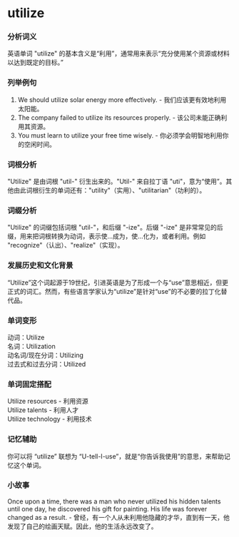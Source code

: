 # utilize

### 分析词义

  

英语单词 "utilize" 的基本含义是“利用”，通常用来表示“充分使用某个资源或材料以达到既定的目标。”

  

### 列举例句

  

1.  We should utilize solar energy more effectively. - 我们应该更有效地利用太阳能。
2.  The company failed to utilize its resources properly. - 该公司未能正确利用其资源。
3.  You must learn to utilize your free time wisely. - 你必须学会明智地利用你的空闲时间。

  

### 词根分析

  

"Utilize" 是由词根 "util-" 衍生出来的。"Util-" 来自拉丁语 "uti"，意为“使用”。其他由此词根衍生的单词还有："utility"（实用）、"utilitarian"（功利的）。

  

### 词缀分析

  

"Utilize" 的词缀包括词根 "util-"，和后缀 "-ize"。后缀 "-ize" 是非常常见的后缀，用来把词根转换为动词，表示使...成为，使...化为，或者利用。例如 "recognize"（认出）、"realize"（实现）。

  

### 发展历史和文化背景

  

“Utilize”这个词起源于19世纪，引进英语是为了形成一个与“use”意思相近，但更正式的词汇。然而，有些语言学家认为“utilize”是针对“use”的不必要的拉丁化替代品。

  

### 单词变形

  

动词：Utilize  
名词：Utilization  
动名词/现在分词：Utilizing  
过去式和过去分词：Utilized

  

### 单词固定搭配

  

Utilize resources - 利用资源  
Utilize talents - 利用人才  
Utilize technology - 利用技术

  

### 记忆辅助

  

你可以将 “utilize” 联想为 “U-tell-I-use”，就是“你告诉我使用”的意思，来帮助记忆这个单词。

  

### 小故事

  

Once upon a time, there was a man who never utilized his hidden talents until one day, he discovered his gift for painting. His life was forever changed as a result. - 曾经，有一个人从未利用他隐藏的才华，直到有一天，他发现了自己的绘画天赋。因此，他的生活永远改变了。
